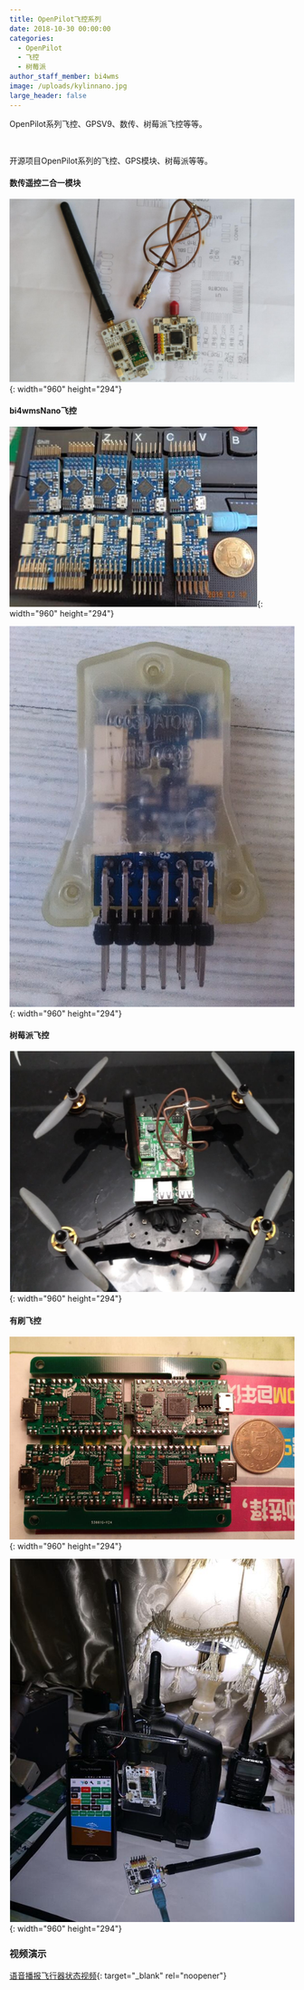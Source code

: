 ```yaml
---
title: OpenPilot飞控系列
date: 2018-10-30 00:00:00
categories:
  - OpenPilot
  - 飞控
  - 树莓派
author_staff_member: bi4wms
image: /uploads/kylinnano.jpg
large_header: false
---
```


OpenPilot系列飞控、GPSV9、数传、树莓派飞控等等。

&nbsp;

开源项目OpenPilot系列的飞控、GPS模块、树莓派等等。

#### 数传遥控二合一模块

![](/uploads/bi4wmslink.jpg){: width="960" height="294"}

#### bi4wmsNano飞控

![](/uploads/kylinnano.jpg){: width="960" height="294"}

![](/uploads/bi4wmsnano.jpg){: width="960" height="294"}

#### 树莓派飞控

![](/uploads/树莓派飞控.jpg){: width="960" height="294"}

#### 有刷飞控

![](/uploads/bi4wmsblushed.jpg){: width="960" height="294"}

![](/uploads/bi4wmslink2.jpg){: width="960" height="294"}

### 视频演示

[语音播报飞行器状态视频](https://v.youku.com/v_show/id_XMTcyODU3Njg3Ng==.html){: target="_blank" rel="noopener"}

